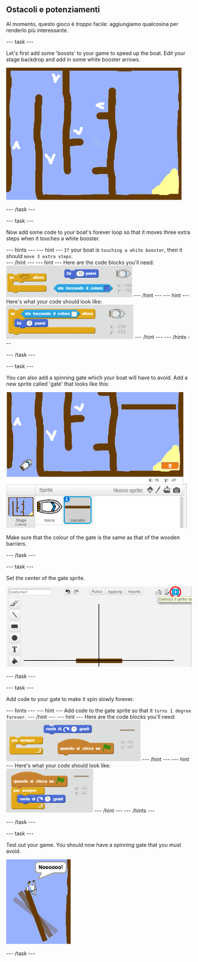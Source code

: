 ## Ostacoli e potenziamenti

Al momento, questo gioco è *troppo* facile: aggiungiamo qualcosina per renderlo più interessante.

\--- task \---

Let's first add some 'boosts' to your game to speed up the boat. Edit your stage backdrop and add in some white booster arrows.

![screenshot](images/boat-boost.png)

\--- /task \---

\--- task \---

Now add some code to your boat's forever loop so that it moves three extra steps when it touches a white booster.

\--- hints \--- \--- hint \--- `If` your boat is `touching a white booster`, then it should `move 3 extra steps`.  
\--- /hint \--- \--- hint \--- Here are the code blocks you'll need: ![screenshot](images/boat-boost-blocks.png) \--- /hint \--- \--- hint \--- Here's what your code should look like: ![screenshot](images/boat-boost-code.png) \--- /hint \--- \--- /hints \---

\--- /task \---

\--- task \---

You can also add a spinning gate which your boat will have to avoid. Add a new sprite called 'gate' that looks like this:

![screenshot](images/boat-gate.png)

Make sure that the colour of the gate is the same as that of the wooden barriers.

\--- /task \---

\--- task \---

Set the center of the gate sprite.

![screenshot](images/boat-center.png)

\--- /task \---

\--- task \---

Add code to your gate to make it spin slowly forever.

\--- hints \--- \--- hint \--- Add code to the gate sprite so that it `turns 1 degree` `forever`. \--- /hint \--- \--- hint \--- Here are the code blocks you'll need: ![screenshot](images/boat-spin-blocks.png) \--- /hint \--- \--- hint \--- Here's what your code should look like: ![screenshot](images/boat-spin-code.png) \--- /hint \--- \--- /hints \---

\--- /task \---

\--- task \---

Test out your game. You should now have a spinning gate that you must avoid.

![screenshot](images/boat-gate-test.png)

\--- /task \---